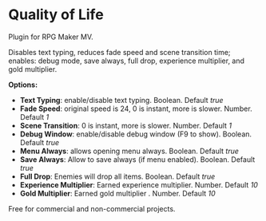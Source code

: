 # Quality of Life
Plugin for RPG Maker MV.

Disables text typing, reduces fade speed and scene transition time;
enables: debug mode, save always, full drop, experience multiplier,
and gold multiplier.

**Options:**
- **Text Typing**: enable/disable text typing. Boolean. Default *true*
- **Fade Speed**: original speed is 24, 0 is instant, more is slower. Number. Default *1*
- **Scene Transition**: 0 is instant, more is slower. Number. Default *1*
- **Debug Window**: enable/disable debug window (F9 to show). Boolean. Default *true*
- **Menu Always**: allows opening menu always. Boolean. Default *true*
- **Save Always**: Allow to save always (if menu enabled). Boolean. Default *true*
- **Full Drop**: Enemies will drop all items. Boolean. Default *true*
- **Experience Multiplier**: Earned experience multiplier. Number. Default *10*
- **Gold Multiplier**: Earned gold multiplier . Number. Default *10*

Free for commercial and non-commercial projects.